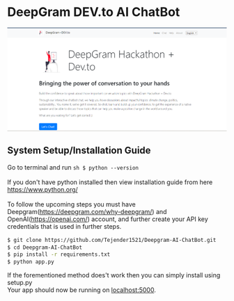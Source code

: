 # DeepGram DEV.to AI ChatBot
![plot](./images/Home.png)
## System Setup/Installation Guide

Go to terminal and run ```sh $ python --version```
<br>
<br>
If you don't have python installed then view installation guide from here https://www.python.org/
<br>
<br>
To follow the upcoming steps you must have Deepgram(https://deepgram.com/why-deepgram/) and OpenAI(https://openai.com/) account, and further create your API key credentials that is used in further steps.
```sh
$ git clone https://github.com/Tejender1521/Deepgram-AI-ChatBot.git
$ cd Deepgram-AI-ChatBot
$ pip install -r requirements.txt
$ python app.py
```
If the forementioned method does't work then you can simply install using setup.py
<br>
Your app should now be running on [localhost:5000](http://localhost:5000/).
